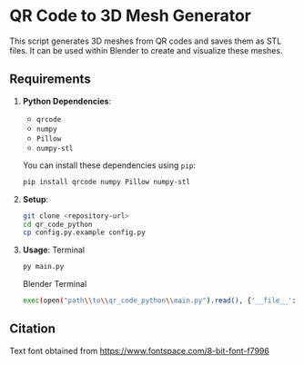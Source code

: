 # QR Code to 3D Mesh Generator

This script generates 3D meshes from QR codes and saves them as STL files. It can be used within Blender to create and visualize these meshes.

## Requirements

1. **Python Dependencies**:
   - `qrcode`
   - `numpy`
   - `Pillow`
   - `numpy-stl`

   You can install these dependencies using `pip`:

   ```bash
   pip install qrcode numpy Pillow numpy-stl

2. **Setup**:
   ```bash
   git clone <repository-url>
   cd qr_code_python
   cp config.py.example config.py

2. **Usage**:
   Terminal
   ```bash
   py main.py
   ```

   Blender Terminal
   ```bash
   exec(open("path\\to\\qr_code_python\\main.py").read(), {'__file__': "path\\to\\qr_code_python\\main.py", '__name__': '__main__'})
   ```

## Citation
Text font obtained from https://www.fontspace.com/8-bit-font-f7996